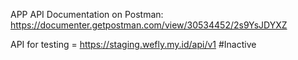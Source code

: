 APP API Documentation on Postman: https://documenter.getpostman.com/view/30534452/2s9YsJDYXZ

API for testing = https://staging.wefly.my.id/api/v1   #Inactive
